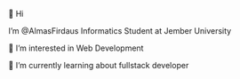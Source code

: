 👋 Hi

I’m @AlmasFirdaus
Informatics Student at Jember University

👀 I’m interested in Web Development

🌱 I’m currently learning about fullstack developer


<!---
AlmasFirdaus/AlmasFirdaus is a ✨ special ✨ repository because its `README.md` (this file) appears on your GitHub profile.
You can click the Preview link to take a look at your changes.
--->

